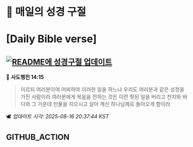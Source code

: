 # 🙏 매일의 성경 구절
# [Daily Bible verse]
## [![README에 성경구절 업데이트](https://github.com/DONGSUKA/first_test/actions/workflows/update-readme-bible.yml/badge.svg)](https://github.com/DONGSUKA/first_test/actions/workflows/update-readme-bible.yml)
<!-- START_BIBLE_VERSE -->
📖 **사도행전 14:15**
> 이르되 여러분이여 어찌하여 이러한 일을 하느냐 우리도 여러분과 같은 성정을 가진 사람이라 여러분에게 복음을 전하는 것은 이런 헛된 일을 버리고 천지와 바다와 그 가운데 만물을 지으시고 살아 계신 하나님께로 돌아오게 함이라

🕊️ _업데이트 시각: 2025-08-16 20:37:44 KST_
  <!-- END_BIBLE_VERSE -->
## GITHUB_ACTION
